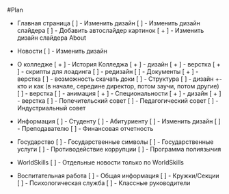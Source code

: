 #Plan

- Главная страница
    [ ] - Изменить дизайн
    [ ] - Изменить дизайн слайдера
    [ ] - Добавить автослайдер картинок
    [ + ] - Изменить дизайн слайдера About

- Новости
    [ ] - Изменить дизайн
   
- О колледже
    [ + ] - История Колледжа
        [ + ] - дизайн
        [ + ] - верстка
        [ + ] - скрипты для лоадинга
        [ ] - редизайн
    [ ] - Документы
        [ + ] - верстка
        [ ] - возможность скачать доки
    [ ] - Структура
        [ ] - дизайн +- кто и как (в начале, середине директор, потом заучи, потом другие)
        [ ] - верстка
        [ ] - анимация
    [ + ] -  Специональности
        [ + ] - дизайн
        [ + ] - верстка
    [ ] - Попечительский совет
    [ ] -  Педагогический совет
    [ ] - Индустриальный совет
- Информация
    [ ] - Студенту
    [ ] - Абитуриенту
        [ ] - Изменить дизайн
    [ ] - Преподавателю
    [ ] - Финансовая отчетность
- Государство
    [ ] - Государственные символы
    [ ] - Государственные услуги
    [ ] - Противодействие коррупции
    [ ] - Программа полиязычия
- WorldSkills
    [ ] - Отдельные новости только по WorldSkills
- Воспитательная работа
    [ ] - Общая информация
    [ ] - Кружки/Секции
    [ ] - Психологическая служба
    [ ] - Классные руководители
